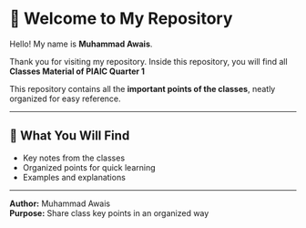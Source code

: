 # 👋 Welcome to My Repository

Hello! My name is **Muhammad Awais**.  

Thank you for visiting my repository. Inside this repository, you will find all **Classes Material of PIAIC Quarter 1**

This repository contains all the **important points of the classes**, neatly organized for easy reference.  

---

## 📌 What You Will Find
- Key notes from the classes  
- Organized points for quick learning  
- Examples and explanations  

---

**Author:** Muhammad Awais  
**Purpose:** Share class key points in an organized way
